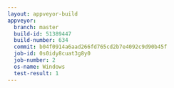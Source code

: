 ```yaml
---
layout: appveyor-build
appveyor:
  branch: master
  build-id: 51389447
  build-number: 634
  commit: b04f0914a6aad266fd765cd2b7e4092c9d90b45f
  job-id: 0s0idy8cuat3g8y0
  job-number: 2
  os-name: Windows
  test-result: 1
---
```

